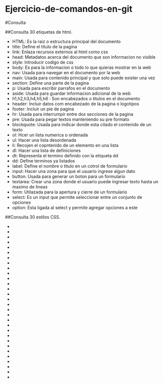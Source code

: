 # Ejercicio-de-comandos-en-git
#Consulta




##Consulta 30 etiquetas de html.
 
 - HTML:   Es la raiz o estructura principal del documento
- title:  Define el titulo de la pagina  
- link:  Enlaza recursos externos al html como css
- head: Metadatos acerca del documento que son informacion no visible  
- style: Introducir codigo de css
- body: Es para la informacion o todo lo que quieras mostrar en la web
- nav: Usada para navegar en el documento por la web
- main: Usada para contenido principal y que solo puede exister una vez
- section: Define una parte de la pagina
- p: Usada para escribir parrafos en el documento
- aside: Usada para guardar informacion adicional de la web
- h1,h2,h3,h4,h5,h6 : Son encabezados o titulos en el documento
- header: Incluir datos com encabezado de la pagina o logotipos 
- footer: Incluir un pie de pagina
- hr: Usada para interrumpir entre dos secciones de la pagina 
- pre: Usada para pegar textos manteniendo su pre formato
- blockquote: Usada para indicar donde esta citado el contenido de un texto
- ol: Hcer un lista numerica o ordenada
- ul: Hacer una lista desordenada
- li: Recojen el copntenido de un elemento en una lista 
- dl: Hacer una lista de definiciones 
- dt: Representa el termino definido con la etiqueta dd
- dd: Define terminos ya listados 
- label: Define el nombre o titulo en un cotrol de formulario
- input: Hacer una zona para que el usuario ingrese algun dato 
- button: Usada para generar un boton para un formulario
- textarea: Crear una zona donde el usuario puede ingresar texto hasta un maximo de lineas
- form: Utilazada para la apertura y cierre de un formulario 
- select: Es un input que permite seleccionar entre un conjunto de opciones  
- option: Esta ligada al select y permite agregar opciones a este 




##Consulta 30 estilos CSS.

- 
- 
- 
- 
- 
- 
- 
- 
- 
- 
- 
- 
- 
- 
- 
- 
- 
- 
- 
- 
- 
- 
- 
- 
- 
- 
- 
- 
- 
- 
